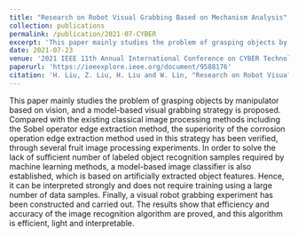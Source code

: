 ```yaml
---
title: "Research on Robot Visual Grabbing Based on Mechanism Analysis"
collection: publications
permalink: /publication/2021-07-CYBER
excerpt: 'This paper mainly studies the problem of grasping objects by manipulator based on vision, and a model-based visual grabbing strategy is proposed. Compared with the existing classical image processing methods including the Sobel operator edge extraction method, the superiority of the corrosion operation edge extraction method used in this strategy has been verified, through several fruit image processing experiments. In order to solve the lack of sufficient number of labeled object recognition samples required by machine learning methods, a model-based image classifier is also established, which is based on artificially extracted object features. Hence, it can be interpreted strongly and does not require training using a large number of data samples. Finally, a visual robot grabbing experiment has been constructed and carried out. The results show that efficiency and accuracy of the image recognition algorithm are proved, and this algorithm is efficient, light and interpretable.'
date: 2021-07-23
venue: '2021 IEEE 11th Annual International Conference on CYBER Technology in Automation, Control, and Intelligent Systems (CYBER)'
paperurl: 'https://ieeexplore.ieee.org/document/9588176'
citation: 'H. Liu, Z. Liu, H. Liu and W. Lin, "Research on Robot Visual Grabbing Based on Mechanism Analysis," 2021 IEEE 11th Annual International Conference on CYBER Technology in Automation, Control, and Intelligent Systems (CYBER), Jiaxing, China, 2021, pp. 181-186.'
---
```


This paper mainly studies the problem of grasping objects by manipulator based on vision, and a model-based visual grabbing strategy is proposed. Compared with the existing classical image processing methods including the Sobel operator edge extraction method, the superiority of the corrosion operation edge extraction method used in this strategy has been verified, through several fruit image processing experiments. In order to solve the lack of sufficient number of labeled object recognition samples required by machine learning methods, a model-based image classifier is also established, which is based on artificially extracted object features. Hence, it can be interpreted strongly and does not require training using a large number of data samples. Finally, a visual robot grabbing experiment has been constructed and carried out. The results show that efficiency and accuracy of the image recognition algorithm are proved, and this algorithm is efficient, light and interpretable.

